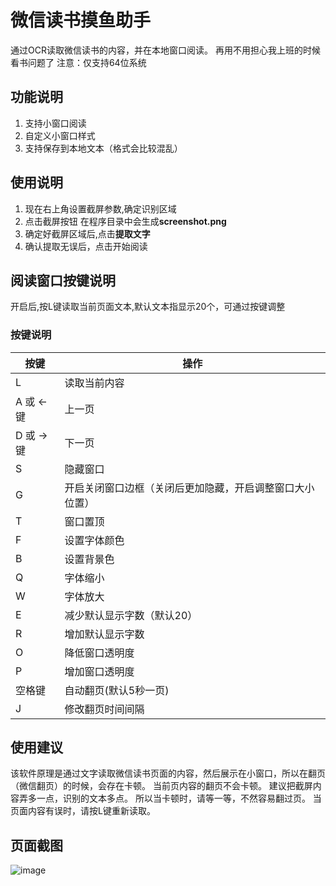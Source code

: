 ﻿# 微信读书摸鱼助手
通过OCR读取微信读书的内容，并在本地窗口阅读。
再用不用担心我上班的时候看书问题了
注意：仅支持64位系统

## 功能说明
1. 支持小窗口阅读 
2. 自定义小窗口样式
3. 支持保存到本地文本（格式会比较混乱）

## 使用说明
1. 现在右上角设置截屏参数,确定识别区域
2. 点击截屏按钮 在程序目录中会生成**screenshot.png**
3. 确定好截屏区域后,点击**提取文字**
4. 确认提取无误后，点击开始阅读

## 阅读窗口按键说明

开启后,按L键读取当前页面文本,默认文本指显示20个，可通过按键调整

### 按键说明
| 按键 | 操作|
| --- | --- | 
|  L|  读取当前内容| 
|  A 或 ←键|  上一页|  
|  D 或 →键|  下一页|  
|  S|  隐藏窗口|  
|  G| 开启关闭窗口边框（关闭后更加隐藏，开启调整窗口大小位置） |
|  T| 窗口置顶 |
|  F| 设置字体颜色|
|  B| 设置背景色|
|  Q| 字体缩小|
|  W| 字体放大|
|  E| 减少默认显示字数（默认20）|
|  R| 增加默认显示字数|
|  O| 降低窗口透明度|
|  P| 增加窗口透明度|
|  空格键| 自动翻页(默认5秒一页) |
|  J| 修改翻页时间间隔 |

## 使用建议
该软件原理是通过文字读取微信读书页面的内容，然后展示在小窗口，所以在翻页（微信翻页）的时候，会存在卡顿。
当前页内容的翻页不会卡顿。
建议把截屏内容弄多一点，识别的文本多点。
所以当卡顿时，请等一等，不然容易翻过页。
当页面内容有误时，请按L键重新读取。

## 页面截图
![image](Preview/mian.png)


